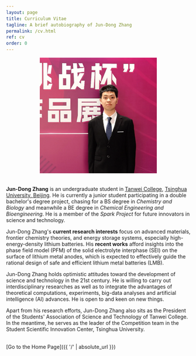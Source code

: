 ```yaml
---
layout: page
title: Curriculum Vitae
tagline: A brief autobiography of Jun-Dong Zhang
permalink: /cv.html
ref: cv
order: 0
---
```


<div align=center>
<img src="https://github.com/HarryJDZhang/HarryJDZhang.github.io/blob/master/portrait-new.png?raw=true" width=320 />
</div>

<br>

**Jun-Dong Zhang** is an undergraduate student in [Tanwei College](https://www.twc.tsinghua.edu.cn/), [Tsinghua University, Beijing](https://www.tsinghua.edu.cn/). He is currently a junior student participating in a double bachelor's degree project, chasing for a BS degree in *Chemistry and Biology* and meanwhile a BE degree in *Chemical Engineering and Bioengineering*. He is a member of the *Spark Project* for future innovators in science and technology.

Jun-Dong Zhang's **current research interests** focus on advanced materials, frontier chemistry theories, and energy storage systems, especially high-energy-density lithium batteries. His **recent works** afford insights into the phase field model (PFM) of the solid electrolyte interphase (SEI) on the surface of lithium metal anodes, which is expected to effectively guide the rational design of safe and efficient lithium metal batteries (LMB).

Jun-Dong Zhang holds optimistic attitudes toward the development of science and technology in the 21st century. He is willing to carry out interdisciplinary researches as well as to integrate the advantages of theoretical computations, experiments, big-data analyses and artificial intelligence (AI) advances. He is open to and keen on new things.

Apart from his research efforts, Jun-Dong Zhang also sits as the President of the Students' Association of Science and Technology of Tanwei College. In the meantime, he serves as the leader of the Competition team in the Student Scientific Innovation Center, Tsinghua University.

<br>
[Go to the Home Page]({{ '/' | absolute_url }})
